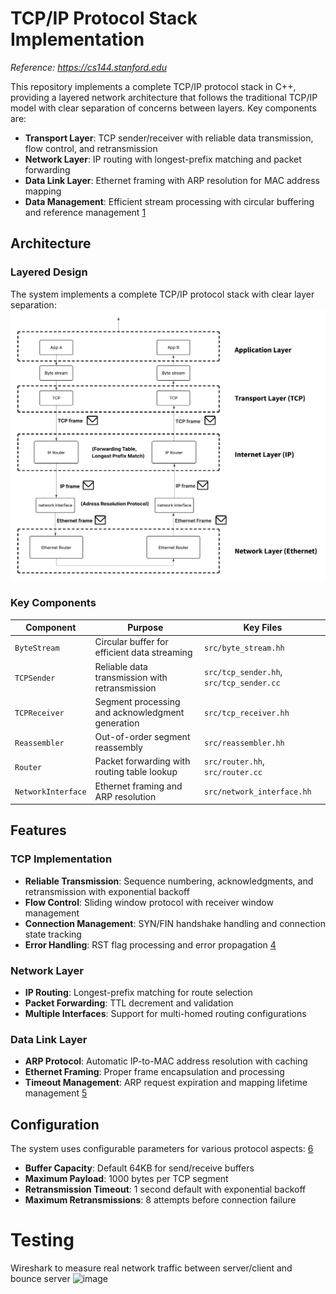 # TCP/IP Protocol Stack Implementation
_Reference: https://cs144.stanford.edu_

This repository implements a complete TCP/IP protocol stack in C++, providing a layered network architecture that follows the traditional TCP/IP model with clear separation of concerns between layers. Key components are:
- **Transport Layer**: TCP sender/receiver with reliable data transmission, flow control, and retransmission
- **Network Layer**: IP routing with longest-prefix matching and packet forwarding
- **Data Link Layer**: Ethernet framing with ARP resolution for MAC address mapping
- **Data Management**: Efficient stream processing with circular buffering and reference management [1](#0-0) 
## Architecture
### Layered Design
The system implements a complete TCP/IP protocol stack with clear layer separation:
<img src="https://github.com/LuminaScript/TCP-IP-Protocol-Stack/blob/main/images/01.png?raw=true" alt="Screenshot" width="650"/>
### Key Components

| Component | Purpose | Key Files |
|-----------|---------|-----------|
| `ByteStream` | Circular buffer for efficient data streaming | `src/byte_stream.hh` | [3](#0-2) 
| `TCPSender` | Reliable data transmission with retransmission | `src/tcp_sender.hh`, `src/tcp_sender.cc` |
| `TCPReceiver` | Segment processing and acknowledgment generation | `src/tcp_receiver.hh` |
| `Reassembler` | Out-of-order segment reassembly | `src/reassembler.hh` |
| `Router` | Packet forwarding with routing table lookup | `src/router.hh`, `src/router.cc` |
| `NetworkInterface` | Ethernet framing and ARP resolution | `src/network_interface.hh` |

## Features

### TCP Implementation
- **Reliable Transmission**: Sequence numbering, acknowledgments, and retransmission with exponential backoff
- **Flow Control**: Sliding window protocol with receiver window management
- **Connection Management**: SYN/FIN handshake handling and connection state tracking
- **Error Handling**: RST flag processing and error propagation [4](#0-3) 

### Network Layer
- **IP Routing**: Longest-prefix matching for route selection
- **Packet Forwarding**: TTL decrement and validation
- **Multiple Interfaces**: Support for multi-homed routing configurations

### Data Link Layer
- **ARP Protocol**: Automatic IP-to-MAC address resolution with caching
- **Ethernet Framing**: Proper frame encapsulation and processing
- **Timeout Management**: ARP request expiration and mapping lifetime management [5](#0-4) 

## Configuration

The system uses configurable parameters for various protocol aspects: [6](#0-5) 

- **Buffer Capacity**: Default 64KB for send/receive buffers
- **Maximum Payload**: 1000 bytes per TCP segment
- **Retransmission Timeout**: 1 second default with exponential backoff
- **Maximum Retransmissions**: 8 attempts before connection failure

# Testing
Wireshark to measure real network traffic between server/client and bounce server
<img width="732" height="109" alt="image" src="https://github.com/user-attachments/assets/911de29a-f577-4792-bc93-9b6eb3162e9e" />



